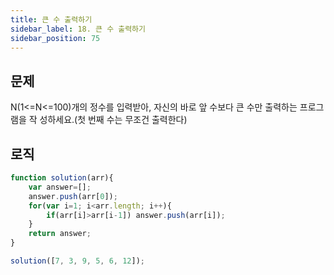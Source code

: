 ```yaml
---
title: 큰 수 출력하기
sidebar_label: 18. 큰 수 출력하기
sidebar_position: 75
---
```


## 문제 
N(1<=N<=100)개의 정수를 입력받아, 자신의 바로 앞 수보다 큰 수만 출력하는 프로그램을 작 성하세요.(첫 번째 수는 무조건 출력한다)

## 로직

```js
function solution(arr){         
    var answer=[];
    answer.push(arr[0]);
    for(var i=1; i<arr.length; i++){
        if(arr[i]>arr[i-1]) answer.push(arr[i]);
    }
    return answer;
}

solution([7, 3, 9, 5, 6, 12]);
```





